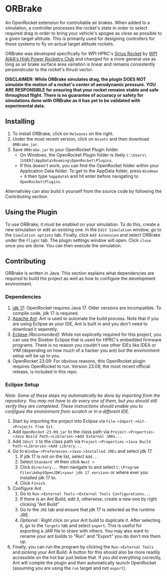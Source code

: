 # ORBrake
An OpenRocket extension for controllable air brakes.  When added to a simulation, a controller processes the rocket's state in order to select required drag in order to bring your vehicle's apogee as close as possible to a given target altitude.  This is primarily used for designing controllers for these systems to fly on actual target altitude rockets.

ORBrake was developed specifically for WPI HPRC's [Sirius Rocket](https://aiaa.wpi.edu/hprc/sirius) by [WPI AIAA's High Power Rocketry Club](https://github.com/WPI-HPRC) and changed for a more general use as long as air brake surface area variation is linear and remains consistently perpendicular to the rocket's thrust vector.

**DISCLAIMER: While ORBrake simulates drag, the plugin DOES NOT simulate the motion of a rocket's center of aerodynamic pressure. YOU ARE RESPONSIBLE for ensuring that your rocket remains stable and safe throughout flight.  There is no guarantee of accuracy or safety for simulations done with ORBrake as it has yet to be validated with experimental data.**

## Installing
1. To install ORBrake, click on `Releases` on the right.  
1. Under the most recent version, click on `Assets` and then download `ORBrake.jar`.  
1. Save `ORBrake.jar` to your OpenRocket Plugin folder.
    * On Windows, the OpenRocket Plugin folder is likely `C:\Users\[USER]\AppData\Roaming\OpenRocket\Plugins`.  
    * If this doesn't work, you can find the OpenRocket folder within your Application Data folder.  To get to the AppData folder, press `Windows + R` then type `%appdata%` and hit enter before navigating to `OpenRocket\Plugins`.

Alternativley can also build it yourself from the source code by following the Contributing section.  

## Using the Plugin
To use ORBrake, it must be enabled on your simulation.  To do this, create a new simulation or edit an existing one.  In the `Edit Simulation` window, go to the `Simulation options` tab.  Finally, click `Add Extension` and select ORBrake under the `Flight` tab.  The plugin settings window will open.  Click `close` once you are done.  You can then execute the simulation. 

## Contributing
ORBrake is written in Java.  This section explains what dependencies are required to build the project as well as how to configure the development environment.

### Dependencies
1. [jdk 17](https://adoptopenjdk.net/): OpenRocket requires Java 17. Older versions are incompatible. To compile code, jdk 17 is required.
1. [Apache Ant](https://mkyong.com/ant/how-to-install-apache-ant-on-windows/): Ant is used to automate the build process.  Note that if you are using Eclipse as your IDE, Ant is built in and you don't need to download it seperetly.
1. [Eclipse](https://github.com/WPIRoboticsEngineering/ESP32ArduinoEclipseInstaller) *[Recomended]*: While not explicetly required for this project, you can use the Sloeber Eclipse that is used for HPRC's embedded firmware programs.  There is no reason you couldn't use other IDEs like IDEA or VIM (depending on how much of a hacker you are) but the environment setup will be up to you.
1. OpenRocket 23.09: For obvious reasons, this OpenRocket plugin requires OpenRocket to run. Version 23.09, the most recent official release, is included in this repo.

### Eclipse Setup
_Note: Some of these steps my automatically be done by importing from the repository.  You may not have to do every one of them, but you should still verify they are completed.  These instructions should enable you to configure the environment from scratch or in a different IDE._
1. Start by importing the project into Eclipse via `File->Import->Git->Projects from Git`.
1. Add `OpenRocket-23.09.jar` to the class path via `Project->Properties->Java Build Path->Libraries->Add External JARs...`
1. Add `JUnit 5` to the class path via `Project->Properties->Java Build Path->Libraries->Add Library...`
1. Go to `Window->Preferences->Java->Installed JREs` and select jdk 17. 
    1. If jdk 17 is not on the list, select `Add...`
    1. Select `Standard VM` then click `Next >`
    1. Click `Directory...` then navigate to and select `C:\Program Files\AdoptOpenJDK\<your jdk 17 version>` or where ever you installed jdk 17 to.
    1. Click `Finish`.
1. Configure Ant
    1. Go to `Run->External Tools->External Tools Configurations...`
    1. If there is an Ant Build, edit it, otherwise, create a new one by right clicking "Ant Build"
    1. Go to the `JRE` tab and ensure that jdk 17 is selected as the runtime JRE.
    1. *Optional* : Right click on your Ant build to duplicate it.  After selecting it, go to the `Targets` tab and select `export`.  This is useful for exporting a JAR file to share with others.  You may also want to rename your ant builds to "Run" and "Export" you do don't mix them up.
1. Finally, you can run the program by clicking the `Run->External Tools` and picking your Ant Build.  A button for this should also be more readily accessible on the hot bar just below that.  If you did everything correctly, Ant will compile the plugin and then automatically launch OpenRocket (assuming you are using the `run` target and not `export`).
